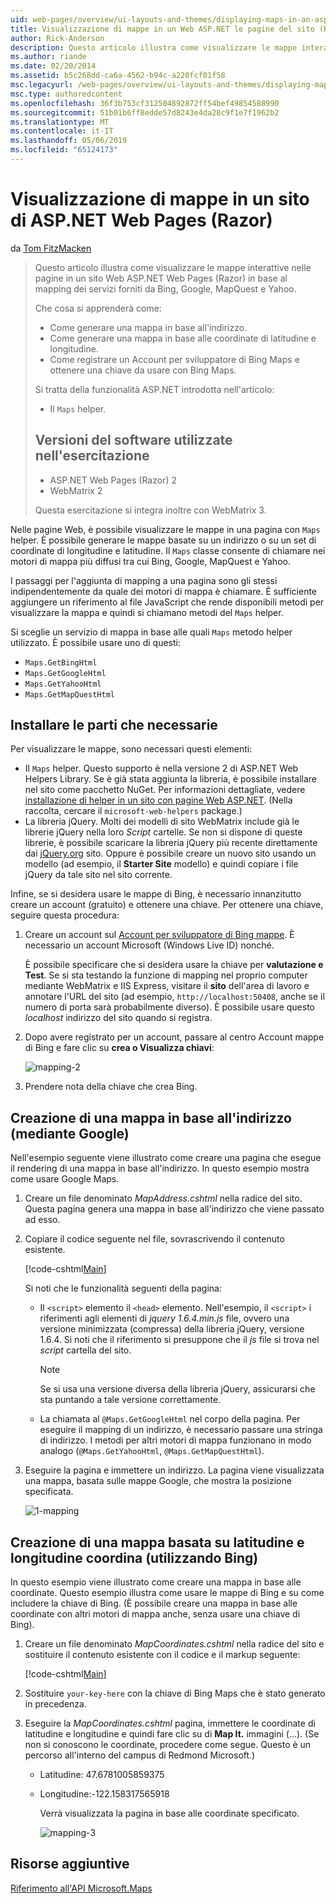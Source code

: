 ```yaml
---
uid: web-pages/overview/ui-layouts-and-themes/displaying-maps-in-an-aspnet-web-pages-site
title: Visualizzazione di mappe in un Web ASP.NET le pagine del sito (Razor) | Microsoft Docs
author: Rick-Anderson
description: Questo articolo illustra come visualizzare le mappe interattive nelle pagine in un sito Web ASP.NET Web Pages (Razor) in base al mapping dei servizi forniti da Bing, Google, Ma...
ms.author: riande
ms.date: 02/20/2014
ms.assetid: b5c268dd-ca6a-4562-b94c-a220fcf01f58
msc.legacyurl: /web-pages/overview/ui-layouts-and-themes/displaying-maps-in-an-aspnet-web-pages-site
msc.type: authoredcontent
ms.openlocfilehash: 36f3b753cf312504892872ff54bef49854588990
ms.sourcegitcommit: 51b01b6ff8edde57d8243e4da28c9f1e7f1962b2
ms.translationtype: MT
ms.contentlocale: it-IT
ms.lasthandoff: 05/06/2019
ms.locfileid: "65124173"
---
```

# <a name="displaying-maps-in-an-aspnet-web-pages-razor-site"></a>Visualizzazione di mappe in un sito di ASP.NET Web Pages (Razor)

da [Tom FitzMacken](https://github.com/tfitzmac)

> Questo articolo illustra come visualizzare le mappe interattive nelle pagine in un sito Web ASP.NET Web Pages (Razor) in base al mapping dei servizi forniti da Bing, Google, MapQuest e Yahoo.
> 
> Che cosa si apprenderà come:
> 
> - Come generare una mappa in base all'indirizzo.
> - Come generare una mappa in base alle coordinate di latitudine e longitudine.
> - Come registrare un Account per sviluppatore di Bing Maps e ottenere una chiave da usare con Bing Maps.
> 
> Si tratta della funzionalità ASP.NET introdotta nell'articolo:
> 
> - Il `Maps` helper.
>   
> 
> ## <a name="software-versions-used-in-the-tutorial"></a>Versioni del software utilizzate nell'esercitazione
> 
> 
> - ASP.NET Web Pages (Razor) 2
> - WebMatrix 2
>   
> 
> Questa esercitazione si integra inoltre con WebMatrix 3.

Nelle pagine Web, è possibile visualizzare le mappe in una pagina con `Maps` helper. È possibile generare le mappe basate su un indirizzo o su un set di coordinate di longitudine e latitudine. Il `Maps` classe consente di chiamare nei motori di mappa più diffusi tra cui Bing, Google, MapQuest e Yahoo.

I passaggi per l'aggiunta di mapping a una pagina sono gli stessi indipendentemente da quale dei motori di mappa è chiamare. È sufficiente aggiungere un riferimento al file JavaScript che rende disponibili metodi per visualizzare la mappa e quindi si chiamano metodi del `Maps` helper.

Si sceglie un servizio di mappa in base alle quali `Maps` metodo helper utilizzato. È possibile usare uno di questi:

- `Maps.GetBingHtml`
- `Maps.GetGoogleHtml`
- `Maps.GetYahooHtml`
- `Maps.GetMapQuestHtml`

## <a name="installing-the-pieces-you-need"></a>Installare le parti che necessarie

Per visualizzare le mappe, sono necessari questi elementi:

- Il `Maps` helper. Questo supporto è nella versione 2 di ASP.NET Web Helpers Library. Se è già stata aggiunta la libreria, è possibile installare nel sito come pacchetto NuGet. Per informazioni dettagliate, vedere [installazione di helper in un sito con pagine Web ASP.NET](https://go.microsoft.com/fwlink/?LinkId=252372). (Nella raccolta, cercare il `microsoft-web-helpers` package.)
- La libreria jQuery. Molti dei modelli di sito WebMatrix include già le librerie jQuery nella loro *Script* cartelle. Se non si dispone di queste librerie, è possibile scaricare la libreria jQuery più recente direttamente dai [jQuery.org](http://jQuery.org) sito. Oppure è possibile creare un nuovo sito usando un modello (ad esempio, il **Starter Site** modello) e quindi copiare i file jQuery da tale sito nel sito corrente.

Infine, se si desidera usare le mappe di Bing, è necessario innanzitutto creare un account (gratuito) e ottenere una chiave. Per ottenere una chiave, seguire questa procedura:

1. Creare un account sul [Account per sviluppatore di Bing mappe](https://www.microsoft.com/maps/developers/web.aspx). È necessario un account Microsoft (Windows Live ID) nonché.

    È possibile specificare che si desidera usare la chiave per **valutazione e Test**. Se si sta testando la funzione di mapping nel proprio computer mediante WebMatrix e IIS Express, visitare il **sito** dell'area di lavoro e annotare l'URL del sito (ad esempio, `http://localhost:50408`, anche se il numero di porta sarà probabilmente diverso). È possibile usare questo *localhost* indirizzo del sito quando si registra.
2. Dopo avere registrato per un account, passare al centro Account mappe di Bing e fare clic su **crea o Visualizza chiavi**:

    ![mapping-2](displaying-maps-in-an-aspnet-web-pages-site/_static/image1.png)
3. Prendere nota della chiave che crea Bing.

## <a name="creating-a-map-based-on-an-address-using-google"></a>Creazione di una mappa in base all'indirizzo (mediante Google)

Nell'esempio seguente viene illustrato come creare una pagina che esegue il rendering di una mappa in base all'indirizzo. In questo esempio mostra come usare Google Maps.

1. Creare un file denominato *MapAddress.cshtml* nella radice del sito. Questa pagina genera una mappa in base all'indirizzo che viene passato ad esso.
2. Copiare il codice seguente nel file, sovrascrivendo il contenuto esistente.

    [!code-cshtml[Main](displaying-maps-in-an-aspnet-web-pages-site/samples/sample1.cshtml)]

    Si noti che le funzionalità seguenti della pagina:

    - Il `<script>` elemento il `<head>` elemento. Nell'esempio, il `<script>` i riferimenti agli elementi di *jquery 1.6.4.min.js* file, ovvero una versione minimizzata (compressa) della libreria jQuery, versione 1.6.4. Si noti che il riferimento si presuppone che il *js* file si trova nel *script* cartella del sito. 

        > [!NOTE]
        > Se si usa una versione diversa della libreria jQuery, assicurarsi che sta puntando a tale versione correttamente.
    - La chiamata al `@Maps.GetGoogleHtml` nel corpo della pagina. Per eseguire il mapping di un indirizzo, è necessario passare una stringa di indirizzo. I metodi per altri motori di mappa funzionano in modo analogo (`@Maps.GetYahooHtml`, `@Maps.GetMapQuestHtml`).
3. Eseguire la pagina e immettere un indirizzo. La pagina viene visualizzata una mappa, basata sulle mappe Google, che mostra la posizione specificata.

     ![1-mapping](displaying-maps-in-an-aspnet-web-pages-site/_static/image2.png)

## <a name="creating-a-map-based-on-latitude-and-longitude-coordinates-using-bing"></a>Creazione di una mappa basata su latitudine e longitudine coordina (utilizzando Bing)

In questo esempio viene illustrato come creare una mappa in base alle coordinate. Questo esempio illustra come usare le mappe di Bing e su come includere la chiave di Bing. (È possibile creare una mappa in base alle coordinate con altri motori di mappa anche, senza usare una chiave di Bing).

1. Creare un file denominato *MapCoordinates.cshtml* nella radice del sito e sostituire il contenuto esistente con il codice e il markup seguente:

    [!code-cshtml[Main](displaying-maps-in-an-aspnet-web-pages-site/samples/sample2.cshtml)]
2. Sostituire `your-key-here` con la chiave di Bing Maps che è stato generato in precedenza.
3. Eseguire la *MapCoordinates.cshtml* pagina, immettere le coordinate di latitudine e longitudine e quindi fare clic su di **Map It.** immagini (...). (Se non si conoscono le coordinate, procedere come segue. Questo è un percorso all'interno del campus di Redmond Microsoft.)

   - Latitudine: 47.6781005859375
   - Longitudine:-122.158317565918

     Verrà visualizzata la pagina in base alle coordinate specificato.

     ![mapping-3](displaying-maps-in-an-aspnet-web-pages-site/_static/image3.png)

<a id="Additional_Resources"></a>
## <a name="additional-resources"></a>Risorse aggiuntive

[Riferimento all'API Microsoft.Maps](https://msdn.microsoft.com/library/gg427611.aspx)
